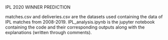 IPL 2020 WINNER PREDICTION

matches.csv and deliveries.csv are the datasets used containing the data of IPL matches from 2008-2019.
IPL_analysis.ipynb is the jupyter notebook containing the code and their corresponding outputs along with the explanations (written through comments).
